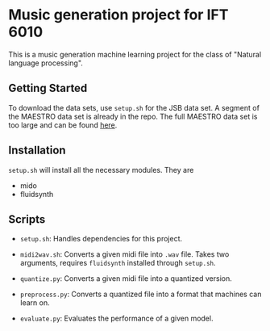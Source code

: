 # Music generation project for IFT 6010
This is a music generation machine learning project for the class of "Natural language processing".

## Getting Started
To download the data sets, use `setup.sh` for the JSB data set. A segment of the MAESTRO data set is already in the repo. The full MAESTRO data set is too large and can be found [here](https://magenta.tensorflow.org/datasets/maestro).

## Installation
`setup.sh` will install all the necessary modules. They are
* mido
* fluidsynth

## Scripts
* `setup.sh`: Handles dependencies for this project.

* `midi2wav.sh`: Converts a given midi file into `.wav` file. Takes two arguments, requires `fluidsynth` installed through `setup.sh`.

* `quantize.py`: Converts a given midi file into a quantized version.

* `preprocess.py`: Converts a quantized file into a format that machines can learn on.

* `evaluate.py`: Evaluates the performance of a given model.